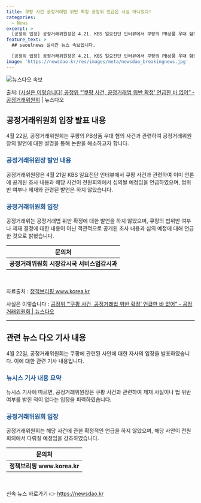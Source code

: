 ```yaml
---
title: 쿠팡 사건 공정거래법 위반 확정 공정위 언급은 사실 아니었다!
categories:
  - News
excerpt: >
  [공정위 입장] 공정거래위원장은 4.21. KBS 일요진단 인터뷰에서 쿠팡의 PB상품 우대 혐의 사건과 관련…
feature_text: >
  ## seoulnews 실시간 뉴스 속보입니다.

  [공정위 입장] 공정거래위원장은 4.21. KBS 일요진단 인터뷰에서 쿠팡의 PB상품 우대 혐의 사건과 관련…
image: 'https://newsdao.kr/res/images/meta/newsdao_breakingnews.jpg'
---
```


![뉴스다오 속보](https://newsdao.kr/res/images/meta/newsdao_breakingnews.jpg)

<p>출처: <a href="https://newsdao.kr/3656" rel="dofollow">[사실은 이렇습니다] 공정위 “‘쿠팡 사건, 공정거래법 위반 확정’ 언급한 바 없어” - 공정거래위원회</a> | 뉴스다오</p>

<h2 data-ke-size="size26">공정거래위원회 입장 발표 내용</h2>
<p data-ke-size="size16">4월 22일, 공정거래위원회는 쿠팡의 PB상품 우대 혐의 사건과 관련하여 공정거래위원장의 발언에 대한 설명을 통해 논란을 해소하고자 합니다.</p>

<h3><b><span style="color: #1a5490;">공정거래위원장 발언 내용</span></b></h3>
<p data-ke-size="size16">공정거래위원장은 4월 21일 KBS 일요진단 인터뷰에서 쿠팡 사건과 관련하여 이미 언론에 공개된 조사 내용과 해당 사건이 전원회의에서 심의될 예정임을 언급하였으며, 법위반 여부나 제재와 관련된 발언은 하지 않았습니다.</p>

<h3><b><span style="color: #1a5490;">공정거래위원회 입장</span></b></h3>
<p data-ke-size="size16">공정거래위는 공정거래법 위반 확정에 대한 발언을 하지 않았으며, 쿠팡의 법위반 여부나 제재 결정에 대한 내용이 아닌 객관적으로 공개된 조사 내용과 심의 예정에 대해 언급한 것으로 밝혔습니다.</p>

<table>
<thead>
	<tr>
		<th style="text-align: center;">문의처</th>
	</tr>
</thead>
<tbody>
	<tr>
		<td style="text-align: center; height: 17px;"><b>공정거래위원회 시장감시국 서비스업감시과</b></td>
	</tr>
</tbody>
</table>

<p data-ke-size="size16">&nbsp;</p>

<p data-ke-size="size16">자료출처 : <a href="https://www.korea.kr" target="_blank">정책브리핑 www.korea.kr</a></p>
<p data-ke-size="size16">사실은 이렇습니다 : <a href="https://newsdao.kr/3656" target="_blank">공정위 “‘쿠팡 사건, 공정거래법 위반 확정’ 언급한 바 없어” - 공정거래위원회 | 뉴스다오</a></p>
<hr>

<h2 data-ke-size="size26">관련 뉴스 다오 기사 내용</h2>
<p data-ke-size="size16">4월 22일, 공정거래위원회는 쿠팡에 관련된 사안에 대한 자사의 입장을 발표하였습니다. 이에 대한 관련 기사 내용입니다.</p>

<h3><b><span style="color: #1a5490;">뉴시스 기사 내용 요약</span></b></h3>
<p data-ke-size="size16">뉴시스 기사에 따르면, 공정거래위원장은 쿠팡 사건과 관련하여 제재 사실이나 법 위반 여부를 밝힌 적이 없다는 입장을 피력하였습니다.</p>

<h3><b><span style="color: #1a5490;">공정거래위원회 입장</span></b></h3>
<p data-ke-size="size16">공정거래위원회는 해당 사건에 관한 확정적인 언급을 하지 않았으며, 해당 사안이 전원회의에서 다뤄질 예정임을 강조하였습니다.</p>

<table>
<thead>
	<tr>
		<th style="text-align: center;">문의처</th>
	</tr>
</thead>
<tbody>
	<tr>
		<td style="text-align: center; height: 17px;"><b>정책브리핑 www.korea.kr</b></td>
	</tr>
</tbody>
</table>

<p data-ke-size="size16">&nbsp;</p>
 

신속 뉴스 바로가기 👉 <a href="https://newsdao.kr" rel="dofollow">https://newsdao.kr</a>


